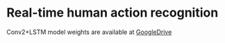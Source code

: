 # Real-time human action recognition

Conv2+LSTM model weights are available at [GoogleDrive](https://drive.google.com/drive/folders/1xgorX581Iv82WWPtNKoS4LoTWrUoX5Tk)
